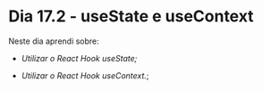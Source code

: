 # Dia 17.2 - useState e useContext

Neste dia aprendi sobre:

* *Utilizar o React Hook useState;*

* *Utilizar o React Hook useContext.*;

